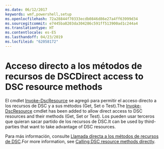 ```yaml
---
ms.date: 06/12/2017
keywords: wmf,powershell,setup
ms.openlocfilehash: 72a28844f70333ecdb0846d86e27a4ff63999d34
ms.sourcegitcommit: e7445ba8203da304286c591ff513900ad1c244a4
ms.translationtype: HT
ms.contentlocale: es-ES
ms.lasthandoff: 04/23/2019
ms.locfileid: "62058172"
---
```

# <a name="direct-access-to-dsc-resource-methods"></a><span data-ttu-id="bf996-102">Acceso directo a los métodos de recursos de DSC</span><span class="sxs-lookup"><span data-stu-id="bf996-102">Direct access to DSC resource methods</span></span>


<span data-ttu-id="bf996-103">El cmdlet [Invoke-DscResource](https://technet.microsoft.com/library/mt517869.aspx) se agregó para permitir el acceso directo a los recursos de DSC y a sus métodos (Get, Set o Test).</span><span class="sxs-lookup"><span data-stu-id="bf996-103">The [Invoke-DscResource](https://technet.microsoft.com/library/mt517869.aspx) cmdlet has been added to allow direct access to DSC resources and their methods (Get, Set or Test).</span></span> <span data-ttu-id="bf996-104">Los pueden usar terceros que quieran sacar partido de los recursos de DSC.</span><span class="sxs-lookup"><span data-stu-id="bf996-104">It can be used by third-parties that want to take advantage of DSC resources.</span></span>

<span data-ttu-id="bf996-105">Para más información, consulte [Llamada directa a los métodos de recursos de DSC](https://msdn.microsoft.com/powershell/dsc/directcallresource).</span><span class="sxs-lookup"><span data-stu-id="bf996-105">For more information, see [Calling DSC resource methods directly](https://msdn.microsoft.com/powershell/dsc/directcallresource).</span></span>
